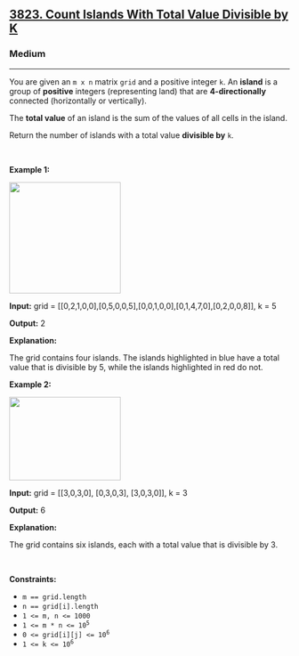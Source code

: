 <h2><a href="https://leetcode.com/problems/count-islands-with-total-value-divisible-by-k">3823. Count Islands With Total Value Divisible by K</a></h2><h3>Medium</h3><hr><p>You are given an <code>m x n</code> matrix <code>grid</code> and a positive integer <code>k</code>. An <strong>island</strong> is a group of <strong>positive</strong> integers (representing land) that are <strong>4-directionally</strong> connected (horizontally or vertically).</p>

<p>The <strong>total value</strong> of an island is the sum of the values of all cells in the island.</p>

<p>Return the number of islands with a total value <strong>divisible by</strong> <code>k</code>.</p>

<p>&nbsp;</p>
<p><strong class="example">Example 1:</strong></p>
<img alt="" src="https://assets.leetcode.com/uploads/2025/03/06/example1griddrawio-1.png" style="width: 200px; height: 200px;" />
<div class="example-block">
<p><strong>Input:</strong> <span class="example-io">grid = [[0,2,1,0,0],[0,5,0,0,5],[0,0,1,0,0],[0,1,4,7,0],[0,2,0,0,8]], k = 5</span></p>

<p><strong>Output:</strong> <span class="example-io">2</span></p>

<p><strong>Explanation:</strong></p>

<p>The grid contains four islands. The islands highlighted in blue have a total value that is divisible by 5, while the islands highlighted in red do not.</p>
</div>

<p><strong class="example">Example 2:</strong></p>
<img alt="" src="https://assets.leetcode.com/uploads/2025/03/06/example2griddrawio.png" style="width: 200px; height: 150px;" />
<div class="example-block">
<p><strong>Input:</strong> <span class="example-io">grid = [[3,0,3,0], [0,3,0,3], [3,0,3,0]], k = 3</span></p>

<p><strong>Output:</strong> <span class="example-io">6</span></p>

<p><strong>Explanation:</strong></p>

<p>The grid contains six islands, each with a total value that is divisible by 3.</p>
</div>

<p>&nbsp;</p>
<p><strong>Constraints:</strong></p>

<ul>
	<li><code>m == grid.length</code></li>
	<li><code>n == grid[i].length</code></li>
	<li><code>1 &lt;= m, n &lt;= 1000</code></li>
	<li><code>1 &lt;= m * n &lt;= 10<sup>5</sup></code></li>
	<li><code>0 &lt;= grid[i][j] &lt;= 10<sup>6</sup></code></li>
	<li><code>1 &lt;= k &lt;= 10<sup>6</sup></code></li>
</ul>
